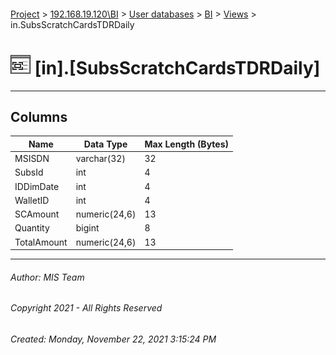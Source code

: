 #### 

[Project](../../../../index.md) > [192.168.19.120\\BI](../../../index.md) > [User databases](../../index.md) > [BI](../index.md) > [Views](Views.md) > in.SubsScratchCardsTDRDaily

# ![Views](../../../../Images/View32.png) [in].[SubsScratchCardsTDRDaily]

---

## <a name="#columns"></a>Columns

| Name | Data Type | Max Length (Bytes) |
|---|---|---|
| MSISDN | varchar(32) | 32 |
| SubsId | int | 4 |
| IDDimDate | int | 4 |
| WalletID | int | 4 |
| SCAmount | numeric(24,6) | 13 |
| Quantity | bigint | 8 |
| TotalAmount | numeric(24,6) | 13 |


---

###### Author:  MIS Team

###### Copyright 2021 - All Rights Reserved

###### Created: Monday, November 22, 2021 3:15:24 PM

